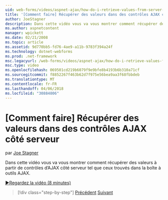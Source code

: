```yaml
---
uid: web-forms/videos/aspnet-ajax/how-do-i-retrieve-values-from-server-side-ajax-controls
title: '[Comment faire] Récupérer des valeurs dans des contrôles AJAX côté serveur | Documents Microsoft'
author: JoeStagner
description: Dans cette vidéo vous va vous montrer comment récupérer des valeurs à partir de contrôles d’AJAX côté serveur tel que ceux trouvés dans la boîte à outils AJAX.
ms.author: aspnetcontent
manager: wpickett
ms.date: 02/21/2008
ms.topic: article
ms.assetid: 9d770bb5-fd76-4ae9-a11b-9783f394a24f
ms.technology: dotnet-webforms
ms.prod: .net-framework
msc.legacyurl: /web-forms/videos/aspnet-ajax/how-do-i-retrieve-values-from-server-side-ajax-controls
msc.type: video
ms.openlocfilehash: 069501cd219b6079f9e9bfe8b4193b6b310a71cf
ms.sourcegitcommit: f8852267f463b62d7f975e56bea9aa3f68fbbdeb
ms.translationtype: MT
ms.contentlocale: fr-FR
ms.lasthandoff: 04/06/2018
ms.locfileid: "30884806"
---
```

<a name="how-do-i-retrieve-values-from-server-side-ajax-controls"></a>[Comment faire] Récupérer des valeurs dans des contrôles AJAX côté serveur
====================
par [Joe Stagner](https://github.com/JoeStagner)

Dans cette vidéo vous va vous montrer comment récupérer des valeurs à partir de contrôles d’AJAX côté serveur tel que ceux trouvés dans la boîte à outils AJAX.

[&#9654;Regardez la vidéo (8 minutes)](https://channel9.msdn.com/Blogs/ASP-NET-Site-Videos/how-do-i-retrieve-values-from-server-side-ajax-controls)

> [!div class="step-by-step"]
> [Précédent](how-do-i-associate-ajax-client-behavior-with-an-aspnet-server-control.md)
> [Suivant](two-simple-techniques-for-triggering-updates-to-update-panels.md)
